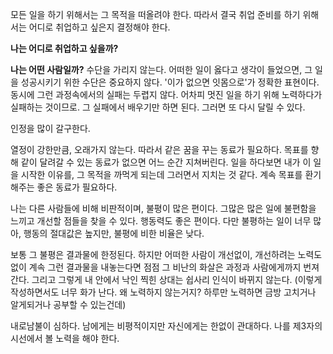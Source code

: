 모든 일을 하기 위해서는 그 목적을 떠올려야 한다. 따라서 결국 취업 준비를 하기 위해서는 어디로 취업하고 싶은지 결정해야 한다.

**나는 어디로 취업하고 싶을까?**

**나는 어떤 사람일까?**
수단을 가리지 않는다. 어떠한 일이 옳다고 생각이 들었으면, 그 일을 성공시키기 위한 수단은 중요하지 않다. '이가 없으면 잇몸으로'가 정확한 표현이다.
동시에 그런 과정속에서의 실패는 두렵지 않다. 어차피 멋진 일을 하기 위해 노력하다가 실패하는 것이므로. 그 실패에서 배우기만 하면 된다. 그러면 또 다시 달릴 수 있다.

인정을 많이 갈구한다.

열정이 강한만큼, 오래가지 않는다. 따라서 같은 꿈을 꾸는 동료가 필요하다. 목표를 향해 같이 달려갈 수 있는 동료가 없으면 어느 순간 지쳐버린다. 일을 하다보면 내가 이 일을 시작한 이유를, 그 목적을 까먹게 되는데 그러면서 지치는 것 같다. 계속 목표를 환기해주는 좋은 동료가 필요하다.

나는 다른 사람들에 비해 비판적이며, 불평이 많은 편이다. 그많은 많은 일에 불편함을 느끼고 개선할 점들을 찾을 수 있다. 행동력도 좋은 편이다. 다만 불평하는 일이 너무 많아, 행동의 절대값은 높지만, 불평에 비한 비율은 낮다.

보통 그 불평은 결과물에 한정된다. 하지만 어떠한 사람이 개선없이, 개선하려는 노력도 없이 계속 그런 결과물을 내놓는다면 점점 그 비난의 화살은 과정과 사람에게까지 번져간다. 그리고 그렇게 내 안에서 낙인 찍힌 상대는 쉽사리 인식이 바뀌지 않는다. (이렇게 작성하면서도 너무 화가 난다. 왜 노력하지 않는거지? 하루만 노력하면 금방 고치거나 알게되거나 공부할 수 있는건데)

내로남불이 심하다. 남에게는 비평적이지만 자신에게는 한없이 관대하다. 나를 제3자의 시선에서 볼 노력을 해야 한다.
